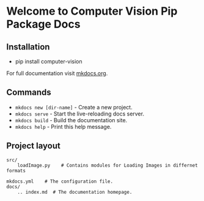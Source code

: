 # Welcome to Computer Vision Pip Package Docs


## Installation
* pip install computer-vision 

For full documentation visit [mkdocs.org](https://github.com/nishgaba-ai/computer-vision).

## Commands

* `mkdocs new [dir-name]` - Create a new project.
* `mkdocs serve` - Start the live-reloading docs server.
* `mkdocs build` - Build the documentation site.
* `mkdocs help` - Print this help message.

## Project layout

    src/
        loadImage.py    # Contains modules for Loading Images in differnet formats

    mkdocs.yml    # The configuration file.
    docs/
        .. index.md  # The documentation homepage.
